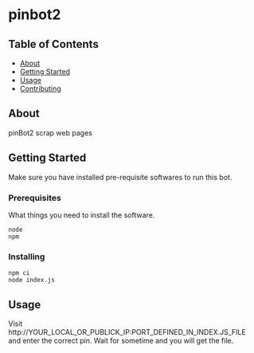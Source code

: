 # pinbot2

## Table of Contents

- [About](#about)
- [Getting Started](#getting_started)
- [Usage](#usage)
- [Contributing](../CONTRIBUTING.md)

## About <a name = "about"></a>

pinBot2 scrap web pages

## Getting Started <a name = "getting_started"></a>

Make sure you have installed pre-requisite softwares to run this bot.

### Prerequisites

What things you need to install the software.

```
node
npm
```

### Installing


```
npm ci
node index.js
```


## Usage <a name = "usage"></a>

Visit http://YOUR_LOCAL_OR_PUBLICK_IP:PORT_DEFINED_IN_INDEX.JS_FILE and enter the correct pin. Wait for sometime and you will get the file.